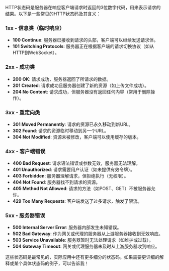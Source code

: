 HTTP状态码是服务器在响应客户端请求时返回的3位数字代码，用来表示请求的结果。以下是一些常见的HTTP状态码及其含义：

### 1xx - 信息类（临时响应）
- **100 Continue**: 服务器已接收到请求的头部，客户端可以继续发送请求体。
- **101 Switching Protocols**: 服务器正在根据客户端的请求切换协议（如从HTTP到WebSocket）。

### 2xx - 成功类
- **200 OK**: 请求成功，服务器返回了所请求的数据。
- **201 Created**: 请求成功且服务器创建了新的资源（如上传文件成功）。
- **204 No Content**: 请求成功，但服务器没有返回任何内容（常用于删除操作）。

### 3xx - 重定向类
- **301 Moved Permanently**: 请求的资源已永久移动到新URL。
- **302 Found**: 请求的资源临时移动到另一个URL。
- **304 Not Modified**: 资源未被修改，客户端可以使用缓存的版本。

### 4xx - 客户端错误
- **400 Bad Request**: 请求语法错误或参数无效，服务器无法理解。
- **401 Unauthorized**: 请求需要用户认证（如未提供有效令牌）。
- **403 Forbidden**: 服务器理解请求，但拒绝执行（无权限）。
- **404 Not Found**: 服务器找不到请求的资源。
- **405 Method Not Allowed**: 请求的方法（如POST、GET）不被服务器允许。
- **429 Too Many Requests**: 客户端发送了过多请求，触发了限流。

### 5xx - 服务器错误
- **500 Internal Server Error**: 服务器内部发生未知错误。
- **502 Bad Gateway**: 作为网关或代理的服务器从上游服务器接收到无效响应。
- **503 Service Unavailable**: 服务器暂时无法处理请求（如维护或过载）。
- **504 Gateway Timeout**: 网关或代理服务器未及时从上游服务器收到响应。

这些状态码是最常见的，实际应用中还有更多细分的状态码。如果需要更详细的解释或某个具体状态码的例子，可以告诉我！